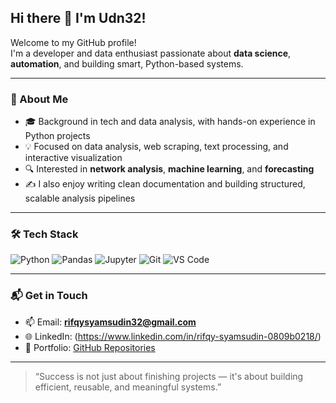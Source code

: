 ## Hi there 👋 I'm Udn32!

Welcome to my GitHub profile!  
I'm a developer and data enthusiast passionate about **data science**, **automation**, and building smart, Python-based systems.

---

### 🚀 About Me

- 🎓 Background in tech and data analysis, with hands-on experience in Python projects  
- 💡 Focused on data analysis, web scraping, text processing, and interactive visualization  
- 🔍 Interested in **network analysis**, **machine learning**, and **forecasting**  
- ✍️ I also enjoy writing clean documentation and building structured, scalable analysis pipelines

---

### 🛠️ Tech Stack

![Python](https://img.shields.io/badge/-Python-333?style=flat&logo=python)
![Pandas](https://img.shields.io/badge/-Pandas-150458?style=flat&logo=pandas)
![Jupyter](https://img.shields.io/badge/-Jupyter-orange?style=flat&logo=jupyter)
![Git](https://img.shields.io/badge/-Git-F05032?style=flat&logo=git)
![VS Code](https://img.shields.io/badge/-VS%20Code-007ACC?style=flat&logo=visual-studio-code)

---


### 📬 Get in Touch

- 📫 Email: **rifqysyamsudin32@gmail.com**  
- 🌐 LinkedIn: (https://www.linkedin.com/in/rifqy-syamsudin-0809b0218/)  
- 💼 Portfolio: [GitHub Repositories](https://github.com/Udn32?tab=repositories)

---

> “Success is not just about finishing projects — it's about building efficient, reusable, and meaningful systems.”


